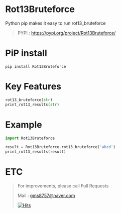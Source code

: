 # Rot13Bruteforce
Python pip makes it easy to run rot13_bruteforce
> PYPI : https://pypi.org/project/Rot13Bruteforce/
# PiP install
```
pip install Rot13Bruteforce
```
# Key Features
```python
rot13_bruteforce(str)
print_rot13_results(str)
```
# Example
```python
import Rot13Bruteforce

result = Rot13Bruteforce.rot13_bruteforce('abcd')
print_rot13_results(result)
```
# ETC
> For improvements, please call Full Requests
> 
> Mail : gms8757@naver.com
>
> [![Hits](https://hits.seeyoufarm.com/api/count/incr/badge.svg?url=https%3A%2F%2Fgithub.com%2FGaeduck-0908%2Frot13-bruteforce&count_bg=%23000000&title_bg=%23000000&icon=&icon_color=%23000000&title=View&edge_flat=false)](https://hits.seeyoufarm.com)
